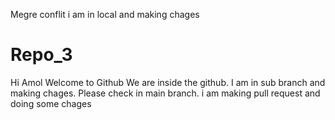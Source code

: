 Megre conflit
i am in local and making chages

# Repo_3
Hi Amol Welcome to Github
We are inside the github.
I am in sub branch and making chages.
Please check in main branch.
i am making pull request and doing some chages
